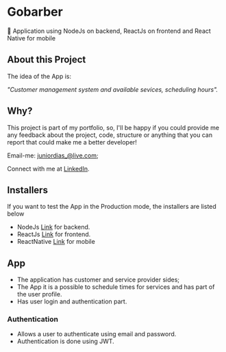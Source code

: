 # Gobarber
:barber:  Application using NodeJs on backend, ReactJs on frontend and React Native for mobile

## About this Project

The idea of the App is:

_"Customer management system and available sevices, scheduling hours"._
 
## Why?
This project is part of my portfolio, so, I'll be happy if you could provide me any feedback about the project, code, structure or anything that you can report that could make me a better developer!

Email-me: juniordias_@live.com;

Connect with me at [LinkedIn](https://www.linkedin.com/in/alexandre-junior-236894190/).

## Installers
If you want to test the App in the Production mode, the installers are listed below
- NodeJs [Link](https://nodejs.org/en/download/) for backend.
- ReactJs [Link](https://reactjs.org/docs/getting-started.html) for frontend.
- ReactNative [Link](https://facebook.github.io/react-native/docs/getting-started) for mobile


## App
 - The application has customer and service provider sides;
 - The App it is a possible to schedule times for services and has part of the user profile. 
 - Has user login and authentication part.
 
 ### Authentication 
 - Allows a user to authenticate using email and password.
 - Authentication is done using JWT.
 
